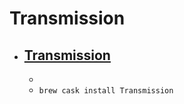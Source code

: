 # Transmission
- [Transmission](https://transmissionbt.com/)
  - 
  - 
  - `brew cask install Transmission`
